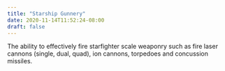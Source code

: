 ```yaml
---
title: "Starship Gunnery"
date: 2020-11-14T11:52:24-08:00
draft: false
---
```


The ability to effectively fire starfighter scale weaponry such as fire laser cannons (single, dual, quad), ion cannons, torpedoes and concussion missiles.